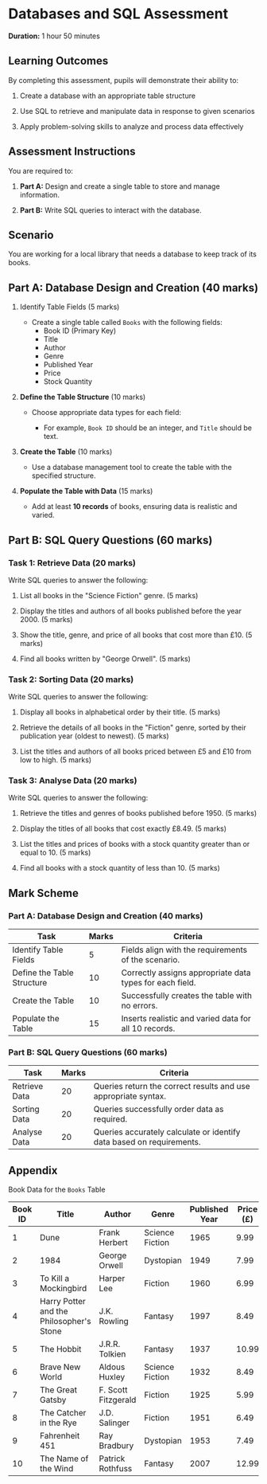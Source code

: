 # Databases and SQL Assessment

**Duration:** 1 hour 50 minutes

## Learning Outcomes

By completing this assessment, pupils will demonstrate their ability to:


1. Create a database with an appropriate table structure

2. Use SQL to retrieve and manipulate data in response to given scenarios

3. Apply problem-solving skills to analyze and process data effectively

## Assessment Instructions

You are required to:

1. **Part A:** Design and create a single table to store and manage information.

2. **Part B:** Write SQL queries to interact with the database.

## Scenario

You are working for a local library that needs a database to keep track of its books.

## Part A: Database Design and Creation (40 marks)

1. Identify Table Fields (5 marks)

   - Create a single table called `Books` with the following fields:
     - Book ID (Primary Key)
     - Title
     - Author
     - Genre
     - Published Year
     - Price
     - Stock Quantity

2. **Define the Table Structure** (10 marks)

   - Choose appropriate data types for each field:

     - For example, `Book ID` should be an integer, and `Title` should be text.

3. **Create the Table** (10 marks)

   - Use a database management tool to create the table with the specified structure.

4. **Populate the Table with Data** (15 marks)

   - Add at least **10 records** of books, ensuring data is realistic and varied.

## Part B: SQL Query Questions (60 marks)

### Task 1: Retrieve Data (20 marks)

Write SQL queries to answer the following:

1. List all books in the "Science Fiction" genre. (5 marks)

2. Display the titles and authors of all books published before the year 2000. (5 marks)

3. Show the title, genre, and price of all books that cost more than £10. (5 marks)

4. Find all books written by "George Orwell". (5 marks)

### Task 2: Sorting Data (20 marks)

Write SQL queries to answer the following:

1. Display all books in alphabetical order by their title. (5 marks)

2. Retrieve the details of all books in the "Fiction" genre, sorted by their publication year (oldest to newest). (5 marks)

3. List the titles and authors of all books priced between £5 and £10 from low to high. (5 marks)


### Task 3: Analyse Data (20 marks)

Write SQL queries to answer the following:

1. Retrieve the titles and genres of books published before 1950. (5 marks)

2. Display the titles of all books that cost exactly £8.49. (5 marks)

3. List the titles and prices of books with a stock quantity greater than or equal to 10. (5 marks)

4. Find all books with a stock quantity of less than 10. (5 marks)


## Mark Scheme

### Part A: Database Design and Creation (40 marks)

| Task                    | Marks | Criteria                                                                 |
|-------------------------|-------|-------------------------------------------------------------------------|
| Identify Table Fields   | 5     | Fields align with the requirements of the scenario.                     |
| Define the Table Structure | 10 | Correctly assigns appropriate data types for each field.                |
| Create the Table        | 10    | Successfully creates the table with no errors.                          |
| Populate the Table      | 15    | Inserts realistic and varied data for all 10 records.                   |

### Part B: SQL Query Questions (60 marks)

| Task                | Marks | Criteria                                                                 |
|---------------------|-------|--------------------------------------------------------------------------|
| Retrieve Data       | 20    | Queries return the correct results and use appropriate syntax.           |
| Sorting Data        | 20    | Queries successfully order data as required.                             | 
| Analyse Data        | 20    | Queries accurately calculate or identify data based on requirements.     |

## Appendix

Book Data for the `Books` Table

| **Book ID** | **Title**                     | **Author**          | **Genre**           | **Published Year** | **Price (£)** | **Stock Quantity** |
|-------------|--------------------------------|---------------------|---------------------|--------------------|---------------|--------------------|
| 1           | Dune                          | Frank Herbert       | Science Fiction     | 1965               | 9.99          | 12                 |
| 2           | 1984                          | George Orwell       | Dystopian           | 1949               | 7.99          | 8                  |
| 3           | To Kill a Mockingbird         | Harper Lee          | Fiction             | 1960               | 6.99          | 5                  |
| 4           | Harry Potter and the Philosopher's Stone | J.K. Rowling    | Fantasy            | 1997               | 8.49          | 15                 |
| 5           | The Hobbit                    | J.R.R. Tolkien      | Fantasy             | 1937               | 10.99         | 7                  |
| 6           | Brave New World               | Aldous Huxley       | Science Fiction     | 1932               | 8.49          | 10                 |
| 7           | The Great Gatsby              | F. Scott Fitzgerald | Fiction             | 1925               | 5.99          | 9                  |
| 8           | The Catcher in the Rye        | J.D. Salinger       | Fiction             | 1951               | 6.49          | 4                  |
| 9           | Fahrenheit 451                | Ray Bradbury        | Dystopian           | 1953               | 7.49          | 3                  |
| 10          | The Name of the Wind          | Patrick Rothfuss    | Fantasy             | 2007               | 12.99         | 6                  |
